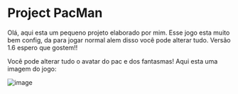 # Project PacMan

Olá, aqui esta um pequeno projeto elaborado por mim. 
Esse jogo esta muito bem config, da para jogar normal alem disso você pode alterar tudo.
Versão 1.6 espero que gostem!!

Você pode alterar tudo o avatar do pac e dos fantasmas!
Aqui esta uma imagem do jogo:

![image](https://media.discordapp.net/attachments/942948277484134500/954484605887610890/Screenshot_1.png?width=444&height=467)
